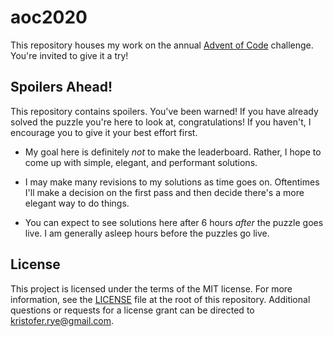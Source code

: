 # aoc2020

This repository houses my work on the annual [Advent of Code][aoc] challenge.
You're invited to give it a try!

[aoc]: https://adventofcode.com

## Spoilers Ahead!

This repository contains spoilers.
You've been warned!
If you have already solved the puzzle you're here to look at, congratulations!
If you haven't, I encourage you to give it your best effort first.

- My goal here is definitely _not_ to make the leaderboard.
  Rather, I hope to come up with simple, elegant, and performant solutions.

- I may make many revisions to my solutions as time goes on.
  Oftentimes I'll make a decision on the first pass and then decide there's a more elegant way to do things.

- You can expect to see solutions here after 6 hours _after_ the puzzle goes live.
  I am generally asleep hours before the puzzles go live.

## License

This project is licensed under the terms of the MIT license.
For more information, see the [LICENSE](LICENSE) file at the root of this repository.
Additional questions or requests for a license grant can be directed to <kristofer.rye@gmail.com>.
